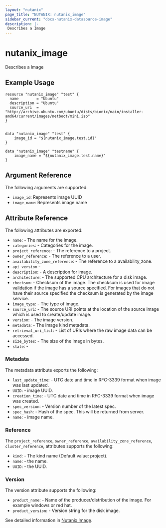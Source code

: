 ```yaml
---
layout: "nutanix"
page_title: "NUTANIX: nutanix_image"
sidebar_current: "docs-nutanix-datasource-image"
description: |-
 Describes a Image
---
```


# nutanix_image

Describes a Image

## Example Usage

```hcl
resource "nutanix_image" "test" {
  name        = "Ubuntu"
  description = "Ubuntu"
  source_uri  = "http://archive.ubuntu.com/ubuntu/dists/bionic/main/installer-amd64/current/images/netboot/mini.iso"
}


data "nutanix_image" "test" {
    image_id = "${nutanix_image.test.id}"
}

data "nutanix_image" "testname" {
    image_name = "${nutanix_image.test.name}"
}
```

## Argument Reference

The following arguments are supported:

* `image_id`: Represents image UUID
* `image_name`: Represents image name

## Attribute Reference

The following attributes are exported:

* `name`: -  The name for the image.
* `categories`: - Categories for the image.
* `project_reference`: - The reference to a project.
* `owner_reference`: - The reference to a user.
* `availability_zone_reference`: - The reference to a availability_zone.
* `api_version` -
* `description`: - A description for image.
* `architecture`: - The supported CPU architecture for a disk image.
* `checksum`: - Checksum of the image. The checksum is used for image validation if the image has a source specified. For images that do not have their source specified the checksum is generated by the image service.
* `image_type`: - The type of image.
* `source_uri`: - The source URI points at the location of the source image which is used to create/update image.
* `version`: - The image version.
* `metadata`: - The image kind metadata.
* `retrieval_uri_list`: - List of URIs where the raw image data can be accessed.
* `size_bytes`: - The size of the image in bytes.
* `state`: -

### Metadata

The metadata attribute exports the following:

* `last_update_time`: - UTC date and time in RFC-3339 format when image was last updated.
* `UUID`: - image UUID.
* `creation_time`: - UTC date and time in RFC-3339 format when image was created.
* `spec_version`: - Version number of the latest spec.
* `spec_hash`: - Hash of the spec. This will be returned from server.
* `name`: - image name.

### Reference

The `project_reference`, `owner_reference`, `availability_zone_reference`, `cluster_reference`, attributes supports the following:

* `kind`: - The kind name (Default value: project).
* `name`: - the name.
* `UUID`: - the UUID.

### Version

The version attribute supports the following:

* `product_name`: - Name of the producer/distribution of the image. For example windows or red hat.
* `product_version`: - Version string for the disk image.

See detailed information in [Nutanix Image](http://developer.nutanix.com/reference/prism_central/v3/#images).